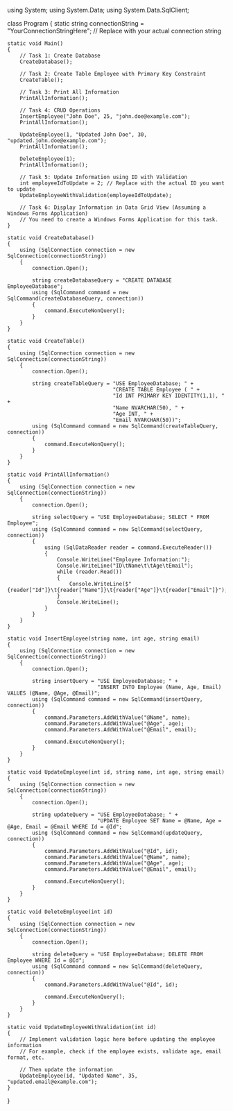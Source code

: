 using System;
using System.Data;
using System.Data.SqlClient;

class Program
{
    static string connectionString = "YourConnectionStringHere"; // Replace with your actual connection string

    static void Main()
    {
        // Task 1: Create Database
        CreateDatabase();

        // Task 2: Create Table Employee with Primary Key Constraint
        CreateTable();

        // Task 3: Print All Information
        PrintAllInformation();

        // Task 4: CRUD Operations
        InsertEmployee("John Doe", 25, "john.doe@example.com");
        PrintAllInformation();

        UpdateEmployee(1, "Updated John Doe", 30, "updated.john.doe@example.com");
        PrintAllInformation();

        DeleteEmployee(1);
        PrintAllInformation();

        // Task 5: Update Information using ID with Validation
        int employeeIdToUpdate = 2; // Replace with the actual ID you want to update
        UpdateEmployeeWithValidation(employeeIdToUpdate);

        // Task 6: Display Information in Data Grid View (Assuming a Windows Forms Application)
        // You need to create a Windows Forms Application for this task.
    }

    static void CreateDatabase()
    {
        using (SqlConnection connection = new SqlConnection(connectionString))
        {
            connection.Open();

            string createDatabaseQuery = "CREATE DATABASE EmployeeDatabase";
            using (SqlCommand command = new SqlCommand(createDatabaseQuery, connection))
            {
                command.ExecuteNonQuery();
            }
        }
    }

    static void CreateTable()
    {
        using (SqlConnection connection = new SqlConnection(connectionString))
        {
            connection.Open();

            string createTableQuery = "USE EmployeeDatabase; " +
                                      "CREATE TABLE Employee ( " +
                                      "Id INT PRIMARY KEY IDENTITY(1,1), " +
                                      "Name NVARCHAR(50), " +
                                      "Age INT, " +
                                      "Email NVARCHAR(50))";
            using (SqlCommand command = new SqlCommand(createTableQuery, connection))
            {
                command.ExecuteNonQuery();
            }
        }
    }

    static void PrintAllInformation()
    {
        using (SqlConnection connection = new SqlConnection(connectionString))
        {
            connection.Open();

            string selectQuery = "USE EmployeeDatabase; SELECT * FROM Employee";
            using (SqlCommand command = new SqlCommand(selectQuery, connection))
            {
                using (SqlDataReader reader = command.ExecuteReader())
                {
                    Console.WriteLine("Employee Information:");
                    Console.WriteLine("ID\tName\t\tAge\tEmail");
                    while (reader.Read())
                    {
                        Console.WriteLine($"{reader["Id"]}\t{reader["Name"]}\t{reader["Age"]}\t{reader["Email"]}");
                    }
                    Console.WriteLine();
                }
            }
        }
    }

    static void InsertEmployee(string name, int age, string email)
    {
        using (SqlConnection connection = new SqlConnection(connectionString))
        {
            connection.Open();

            string insertQuery = "USE EmployeeDatabase; " +
                                 "INSERT INTO Employee (Name, Age, Email) VALUES (@Name, @Age, @Email)";
            using (SqlCommand command = new SqlCommand(insertQuery, connection))
            {
                command.Parameters.AddWithValue("@Name", name);
                command.Parameters.AddWithValue("@Age", age);
                command.Parameters.AddWithValue("@Email", email);

                command.ExecuteNonQuery();
            }
        }
    }

    static void UpdateEmployee(int id, string name, int age, string email)
    {
        using (SqlConnection connection = new SqlConnection(connectionString))
        {
            connection.Open();

            string updateQuery = "USE EmployeeDatabase; " +
                                 "UPDATE Employee SET Name = @Name, Age = @Age, Email = @Email WHERE Id = @Id";
            using (SqlCommand command = new SqlCommand(updateQuery, connection))
            {
                command.Parameters.AddWithValue("@Id", id);
                command.Parameters.AddWithValue("@Name", name);
                command.Parameters.AddWithValue("@Age", age);
                command.Parameters.AddWithValue("@Email", email);

                command.ExecuteNonQuery();
            }
        }
    }

    static void DeleteEmployee(int id)
    {
        using (SqlConnection connection = new SqlConnection(connectionString))
        {
            connection.Open();

            string deleteQuery = "USE EmployeeDatabase; DELETE FROM Employee WHERE Id = @Id";
            using (SqlCommand command = new SqlCommand(deleteQuery, connection))
            {
                command.Parameters.AddWithValue("@Id", id);

                command.ExecuteNonQuery();
            }
        }
    }

    static void UpdateEmployeeWithValidation(int id)
    {
        // Implement validation logic here before updating the employee information
        // For example, check if the employee exists, validate age, email format, etc.

        // Then update the information
        UpdateEmployee(id, "Updated Name", 35, "updated.email@example.com");
    }
}
